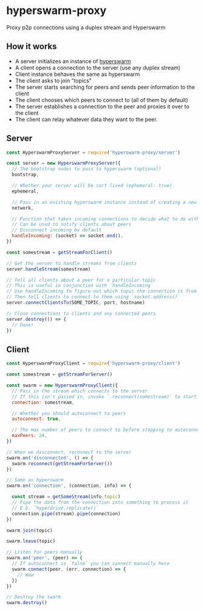 # hyperswarm-proxy
Proxy p2p connections using a duplex stream and Hyperswarm

## How it works

- A server initializes an instance of [hyperswarm](https://github.com/hyperswarm/hyperswarm)
- A client opens a connection to the server (use any duplex stream)
- Client instance behaves the same as hyperswarm
- The client asks to join "topics"
- The server starts searching for peers and sends peer information to the client
- The client chooses which peers to connect to (all of them by default)
- The server establishes a connection to the peer and proxies it over to the client
- The client can relay whatever data they want to the peer.

## Server

```js
const HyperswarmProxyServer = require('hyperswarm-proxy/server')

const server = new HyperswarmProxyServer({
  // The bootstrap nodes to pass to hyperswarm (optional)
  bootstrap,

  // Whether your server will be sort lived (ephemeral: true)
  ephemeral,

  // Pass in an existing hyperswarm instance instead of creating a new one (optional)
  network,

  // Function that takes incoming connections to decide what to do with them
  // Can be used to notify clients about peers
  // Disconnect incoming by default
  handleIncoming: (socket) => socket.end(),
})

const somestream = getStreamForClient()

// Get the server to handle streams from clients
server.handleStream(somestream)

// Tell all clients about a peer for a particular topic
// This is useful in conjunction with `handleIncoming`
// Use handleIncoming to figure out which topic the connection is from
// Then tell clients to connect to them using `socket.address()`
server.connectClientsTo(SOME_TOPIC, port, hostname)

// Close connections to clients and any connected peers
server.destroy(() => {
  // Done!
})
```

## Client

```js
const HyperswarmProxyClient = require('hyperswarm-proxy/client')

const somestream = getStreamForServer()

const swarm = new HyperswarmProxyClient({
  // Pass in the stream which connects to the server
  // If this isn't passed in, invoke `.reconnect(somestream)` to start connecting
  connection: somestream,

  // Whether you should autoconnect to peers
  autoconnect: true,

  // The max number of peers to connect to before stopping to autoconnect
  maxPeers: 24,
})

// When we disconnect, reconnect to the server
swarm.on('disconnected', () => {
  swarm.reconnect(getStreamForServer())
})

// Same as hyperswarm
swarm.on('connection', (connection, info) => {

  const stream = getSomeStream(info.topic)
  // Pipe the data from the connection into something to process it
  // E.G. `hyperdrive.replicate()`
  connection.pipe(stream).pipe(connection)
})

swarm.join(topic)

swarm.leave(topic)

// Listen for peers manually
swarm.on('peer', (peer) => {
  // If autoconnect is `false` you can connect manually here
  swarm.connect(peer, (err, connection) => {
    // Wow
  })
})

// Destroy the swarm
swarm.destroy()
```
